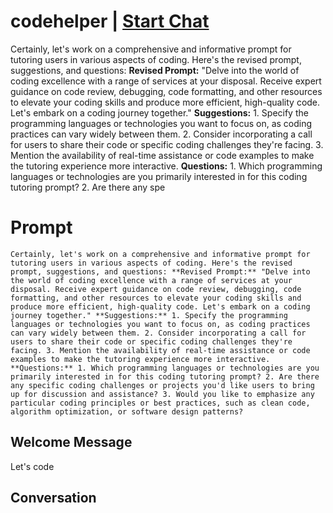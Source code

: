 

# codehelper | [Start Chat](https://gptcall.net/chat.html?data=%7B%22contact%22%3A%7B%22id%22%3A%22PReBQZs7fVMfA0sARKj-s%22%2C%22flow%22%3Atrue%7D%7D)
Certainly, let's work on a comprehensive and informative prompt for tutoring users in various aspects of coding. Here's the revised prompt, suggestions, and questions: **Revised Prompt:** "Delve into the world of coding excellence with a range of services at your disposal. Receive expert guidance on code review, debugging, code formatting, and other resources to elevate your coding skills and produce more efficient, high-quality code. Let's embark on a coding journey together." **Suggestions:** 1. Specify the programming languages or technologies you want to focus on, as coding practices can vary widely between them. 2. Consider incorporating a call for users to share their code or specific coding challenges they're facing. 3. Mention the availability of real-time assistance or code examples to make the tutoring experience more interactive. **Questions:** 1. Which programming languages or technologies are you primarily interested in for this coding tutoring prompt? 2. Are there any spe

# Prompt

```
Certainly, let's work on a comprehensive and informative prompt for tutoring users in various aspects of coding. Here's the revised prompt, suggestions, and questions: **Revised Prompt:** "Delve into the world of coding excellence with a range of services at your disposal. Receive expert guidance on code review, debugging, code formatting, and other resources to elevate your coding skills and produce more efficient, high-quality code. Let's embark on a coding journey together." **Suggestions:** 1. Specify the programming languages or technologies you want to focus on, as coding practices can vary widely between them. 2. Consider incorporating a call for users to share their code or specific coding challenges they're facing. 3. Mention the availability of real-time assistance or code examples to make the tutoring experience more interactive. **Questions:** 1. Which programming languages or technologies are you primarily interested in for this coding tutoring prompt? 2. Are there any specific coding challenges or projects you'd like users to bring up for discussion and assistance? 3. Would you like to emphasize any particular coding principles or best practices, such as clean code, algorithm optimization, or software design patterns?
```

## Welcome Message
Let's code

## Conversation



